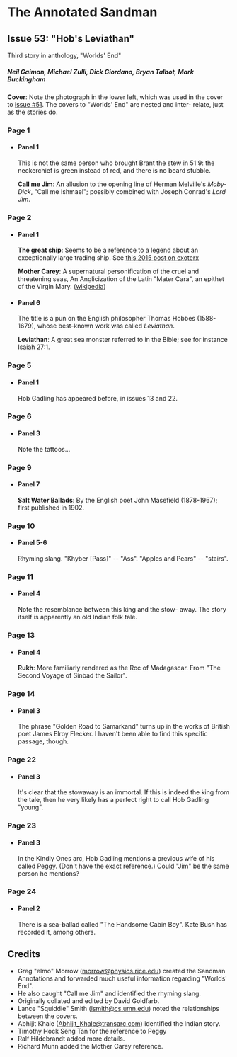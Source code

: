 # The Annotated Sandman

## Issue 53: "Hob's Leviathan"

Third story in anthology, "Worlds' End"

##### Neil Gaiman, Michael Zulli, Dick Giordano, Bryan Talbot, Mark Buckingham

**Cover**: Note the photograph in the lower left, which was used in the cover to [issue #51](sandman.51.md). The covers to "Worlds' End" are nested and inter- relate, just as the stories do.

### Page 1

- #### Panel 1

  This is not the same person who brought Brant the stew in 51:9: the neckerchief is green instead of red, and there is no beard stubble.

  **Call me Jim**: An allusion to the opening line of Herman Melville's _Moby-Dick_, "Call me Ishmael"; possibly combined with Joseph Conrad's _Lord Jim_.

### Page 2

- #### Panel 1

  **The great ship**: Seems to be a reference to a legend about an exceptionally large trading ship.  See [this 2015 post on exoterx](https://esoterx.com/2015/03/05/the-great-ship-of-new-haven-phantoms-puritan-hippies-and-the-reformation/)

  **Mother Carey**: A supernatural personification of the cruel and threatening seas, An Anglicization of the Latin "Mater Cara", an epithet of the Virgin Mary. ([wikipedia](https://en.wikipedia.org/wiki/Mother_Carey))

- #### Panel 6

  The title is a pun on the English philosopher Thomas Hobbes (1588-1679), whose best-known work was called _Leviathan_.

  **Leviathan**: A great sea monster referred to in the Bible; see for instance Isaiah 27:1.

### Page 5

- #### Panel 1

  Hob Gadling has appeared before, in issues 13 and 22.

### Page 6

- #### Panel 3

  Note the tattoos...

### Page 9

- #### Panel 7

  **Salt Water Ballads**: By the English poet John Masefield (1878-1967); first published in 1902.

### Page 10

- #### Panel 5-6

  Rhyming slang. "Khyber [Pass]" -- "Ass". "Apples and Pears" -- "stairs".

### Page 11

- #### Panel 4

  Note the resemblance between this king and the stow- away. The story itself is apparently an old Indian folk tale.

### Page 13

- #### Panel 4

  **Rukh**: More familiarly rendered as the Roc of Madagascar. From "The Second Voyage of Sinbad the Sailor".

### Page 14

- #### Panel 3

  The phrase "Golden Road to Samarkand" turns up in the works of British poet James Elroy Flecker. I haven't been able to find this specific passage, though.

### Page 22

- #### Panel 3

  It's clear that the stowaway is an immortal. If this is indeed the king from the tale, then he very likely has a perfect right to call Hob Gadling "young".

### Page 23

- #### Panel 3

  In the Kindly Ones arc, Hob Gadling mentions a previous wife of his called Peggy. (Don't have the exact reference.) Could "Jim" be the same person he mentions?

### Page 24

- #### Panel 2

  There is a sea-ballad called "The Handsome Cabin Boy". Kate Bush has recorded it, among others.

## Credits

- Greg "elmo" Morrow (morrow@physics.rice.edu) created the Sandman Annotations and forwarded much useful information regarding "Worlds' End".
- He also caught "Call me Jim" and identified the rhyming slang.
- Originally collated and edited by David Goldfarb.
- Lance "Squiddie" Smith (lsmith@cs.umn.edu) noted the relationships between the covers.
- Abhijit Khale (Abhijit_Khale@transarc.com) identified the Indian story.
- Timothy Hock Seng Tan for the reference to Peggy
- Ralf Hildebrandt added more details.
- Richard Munn added the Mother Carey reference.